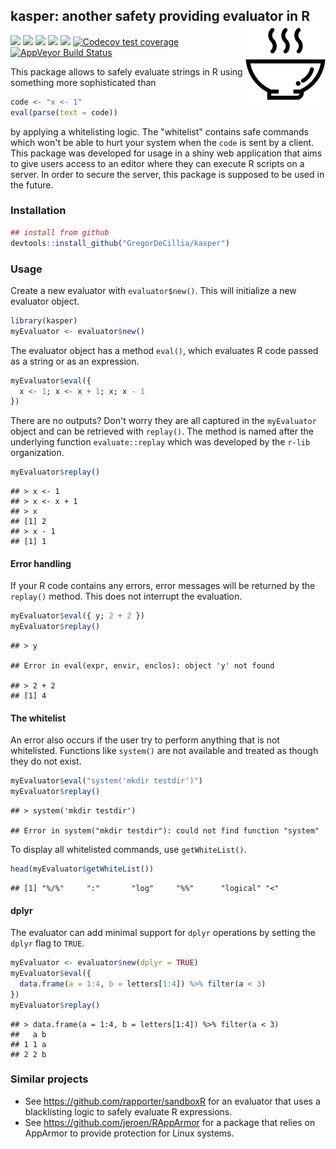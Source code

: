 
<!-- icon: https://iconscout.com/icon/hot-soup-3 -->
kasper: another safety providing evaluator in R <img src="man/figures/logo.png" align="right" alt="" />
-------------------------------------------------------------------------------------------------------

[![](https://img.shields.io/badge/lifecycle-experimental-orange.svg)](https://www.tidyverse.org/lifecycle/#experimental) [![](https://img.shields.io/badge/language-R-blue.svg)](https://cran.r-project.org/) [![](https://img.shields.io/badge/devel%20version-0.2.0-red.svg)](https://github.com/GregorDeCillia/kasper) [![](https://img.shields.io/github/languages/code-size/GregorDeCillia/kasper.svg)](https://github.com/GregorDeCillia/kasper) [![](https://travis-ci.org/GregorDeCillia/kasper.svg?branch=master)](https://travis-ci.org/GregorDeCillia/kasper) [![Codecov test coverage](https://codecov.io/gh/GregorDeCillia/kaspeR/branch/master/graph/badge.svg)](https://codecov.io/gh/GregorDeCillia/kaspeR?branch=master) [![AppVeyor Build Status](https://ci.appveyor.com/api/projects/status/github/GregorDeCillia/kasper?branch=master&svg=true)](https://ci.appveyor.com/project/GregorDeCillia/kasper)

This package allows to safely evaluate strings in R using something more sophisticated than

``` r
code <- "x <- 1"
eval(parse(text = code))
```

by applying a whitelisting logic. The "whitelist" contains safe commands which won't be able to hurt your system when the `code` is sent by a client. This package was developed for usage in a shiny web application that aims to give users access to an editor where they can execute R scripts on a server. In order to secure the server, this package is supposed to be used in the future.

### Installation

``` r
## install from github
devtools::install_github("GregorDeCillia/kasper")
```

### Usage

Create a new evaluator with `evaluator$new()`. This will initialize a new evaluator object.

``` r
library(kasper)
myEvaluator <- evaluator$new()
```

The evaluator object has a method `eval()`, which evaluates R code passed as a string or as an expression.

``` r
myEvaluator$eval({
  x <- 1; x <- x + 1; x; x - 1
})
```

There are no outputs? Don't worry they are all captured in the `myEvaluator` object and can be retrieved with `replay()`. The method is named after the underlying function `evaluate::replay` which was developed by the `r-lib` organization.

``` r
myEvaluator$replay()
```

    ## > x <- 1
    ## > x <- x + 1
    ## > x
    ## [1] 2
    ## > x - 1
    ## [1] 1

#### Error handling

If your R code contains any errors, error messages will be returned by the `replay()` method. This does not interrupt the evaluation.

``` r
myEvaluator$eval({ y; 2 + 2 })
myEvaluator$replay()
```

    ## > y

    ## Error in eval(expr, envir, enclos): object 'y' not found

    ## > 2 + 2
    ## [1] 4

#### The whitelist

An error also occurs if the user try to perform anything that is not whitelisted. Functions like `system()` are not available and treated as though they do not exist.

``` r
myEvaluator$eval("system('mkdir testdir')")
myEvaluator$replay()
```

    ## > system('mkdir testdir')

    ## Error in system("mkdir testdir"): could not find function "system"

To display all whitelisted commands, use `getWhiteList()`.

``` r
head(myEvaluator$getWhiteList())
```

    ## [1] "%/%"     ":"       "log"     "%%"      "logical" "<"

#### dplyr

The evaluator can add minimal support for `dplyr` operations by setting the `dplyr` flag to `TRUE`.

``` r
myEvaluator <- evaluator$new(dplyr = TRUE)
myEvaluator$eval({
  data.frame(a = 1:4, b = letters[1:4]) %>% filter(a < 3)
})
myEvaluator$replay()
```

    ## > data.frame(a = 1:4, b = letters[1:4]) %>% filter(a < 3)
    ##   a b
    ## 1 1 a
    ## 2 2 b

### Similar projects

-   See <https://github.com/rapporter/sandboxR> for an evaluator that uses a blacklisting logic to safely evaluate R expressions.
-   See <https://github.com/jeroen/RAppArmor> for a package that relies on AppArmor to provide protection for Linux systems.

